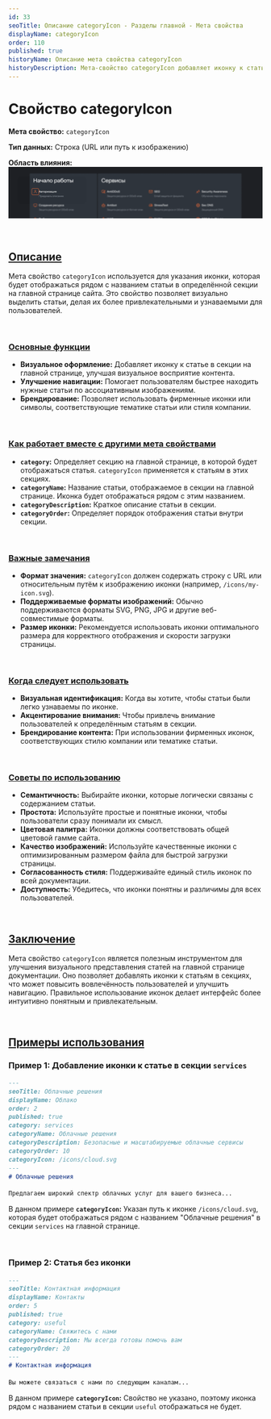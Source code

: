 ```yaml
---
id: 33
seoTitle: Описание categoryIcon - Разделы главной - Мета свойства
displayName: categoryIcon
order: 110
published: true
historyName: Описание мета свойства categoryIcon
historyDescription: Мета-свойство categoryIcon добавляет иконку к статье на главной странице, улучшая визуальное восприятие и навигацию.
---
```


# Свойство categoryIcon

**Мета свойство:** `categoryIcon`

**Тип данных:** Строка (URL или путь к изображению)

**Область влияния:**
![Влияние cвойства](https://raw.githubusercontent.com/SolarSpaceTech/product-documentation-help/refs/heads/main/ru/images/category-icon.png)


<br/>

## [Описание](description)

Мета свойство `categoryIcon` используется для указания иконки, которая будет отображаться рядом с названием статьи в определённой секции на главной странице сайта. Это свойство позволяет визуально выделить статьи, делая их более привлекательными и узнаваемыми для пользователей.

<br/>

### [Основные функции](basic-functions)

- **Визуальное оформление:** Добавляет иконку к статье в секции на главной странице, улучшая визуальное восприятие контента.
- **Улучшение навигации:** Помогает пользователям быстрее находить нужные статьи по ассоциативным изображениям.
- **Брендирование:** Позволяет использовать фирменные иконки или символы, соответствующие тематике статьи или стиля компании.

<br/>

### [Как работает вместе с другими мета свойствами](with-other-properties)

- **`category`:** Определяет секцию на главной странице, в которой будет отображаться статья. `categoryIcon` применяется к статьям в этих секциях.
- **`categoryName`:** Название статьи, отображаемое в секции на главной странице. Иконка будет отображаться рядом с этим названием.
- **`categoryDescription`:** Краткое описание статьи в секции.
- **`categoryOrder`:** Определяет порядок отображения статьи внутри секции.

<br/>

### [Важные замечания](notes)

- **Формат значения:** `categoryIcon` должен содержать строку с URL или относительным путём к изображению иконки (например, `/icons/my-icon.svg`).
- **Поддерживаемые форматы изображений:** Обычно поддерживаются форматы SVG, PNG, JPG и другие веб-совместимые форматы.
- **Размер иконки:** Рекомендуется использовать иконки оптимального размера для корректного отображения и скорости загрузки страницы.

<br/>

### [Когда следует использовать](when-to-use)

- **Визуальная идентификация:** Когда вы хотите, чтобы статьи были легко узнаваемы по иконке.
- **Акцентирование внимания:** Чтобы привлечь внимание пользователей к определённым статьям в секции.
- **Брендирование контента:** При использовании фирменных иконок, соответствующих стилю компании или тематике статьи.

<br/>

### [Советы по использованию](advice)

- **Семантичность:** Выбирайте иконки, которые логически связаны с содержанием статьи.
- **Простота:** Используйте простые и понятные иконки, чтобы пользователи сразу понимали их смысл.
- **Цветовая палитра:** Иконки должны соответствовать общей цветовой гамме сайта.
- **Качество изображений:** Используйте качественные иконки с оптимизированным размером файла для быстрой загрузки страницы.
- **Согласованность стиля:** Поддерживайте единый стиль иконок по всей документации.
- **Доступность:** Убедитесь, что иконки понятны и различимы для всех пользователей.

<br/>

## [Заключение](conclusion)

Мета свойство `categoryIcon` является полезным инструментом для улучшения визуального представления статей на главной странице документации.
Оно позволяет добавлять иконки к статьям в секциях, что может повысить вовлечённость пользователей и улучшить навигацию.
Правильное использование иконок делает интерфейс более интуитивно понятным и привлекательным.

<br/>

## [Примеры использования](examples)

### Пример 1: Добавление иконки к статье в секции `services`

```md
---
seoTitle: Облачные решения
displayName: Облако
order: 2
published: true
category: services
categoryName: Облачные решения
categoryDescription: Безопасные и масштабируемые облачные сервисы
categoryOrder: 10
categoryIcon: /icons/cloud.svg
---
# Облачные решения

Предлагаем широкий спектр облачных услуг для вашего бизнеса...
```

В данном примере **`categoryIcon`:** Указан путь к иконке `/icons/cloud.svg`, которая будет отображаться рядом с названием "Облачные решения" в секции `services` на главной странице.

<br/>

### Пример 2: Статья без иконки

```md
---
seoTitle: Контактная информация
displayName: Контакты
order: 5
published: true
category: useful
categoryName: Свяжитесь с нами
categoryDescription: Мы всегда готовы помочь вам
categoryOrder: 20
---
# Контактная информация

Вы можете связаться с нами по следующим каналам...
```

В данном примере **`categoryIcon`:** Свойство не указано, поэтому иконка рядом с названием статьи в секции `useful` отображаться не будет.

